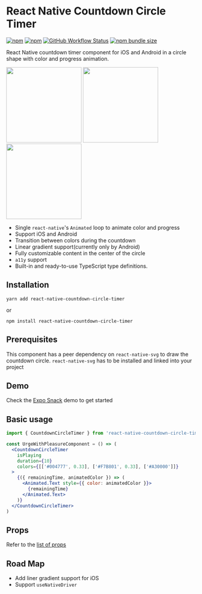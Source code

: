 # React Native Countdown Circle Timer

[![npm](https://img.shields.io/npm/v/react-native-countdown-circle-timer)](https://www.npmjs.com/package/react-native-countdown-circle-timer)
[![npm](https://img.shields.io/npm/dw/react-native-countdown-circle-timer)](https://www.npmtrends.com/react-native-countdown-circle-timer)
[![GitHub Workflow Status](https://img.shields.io/github/workflow/status/vydimitrov/react-countdown-circle-timer/Codecov%20Coverage)](https://codecov.io/gh/vydimitrov/react-countdown-circle-timer)
[![npm bundle size](https://img.shields.io/bundlephobia/minzip/react-native-countdown-circle-timer)](https://bundlephobia.com/result?p=react-native-countdown-circle-timer)

React Native countdown timer component for iOS and Android in a circle shape with color and progress animation.

<img src="https://user-images.githubusercontent.com/10707142/66097204-ca68c200-e59d-11e9-9b70-688409755aaa.gif" width="200"> <img src="https://user-images.githubusercontent.com/10707142/65935516-a0869280-e419-11e9-9bb0-40c4d1ef2bbe.gif" width="200"> <img src="https://user-images.githubusercontent.com/10707142/65963815-cfbdf380-e45b-11e9-809d-970174e88914.gif" width="200">

- Single `react-native`'s `Animated` loop to animate color and progress
- Support iOS and Android
- Transition between colors during the countdown
- Linear gradient support(currently only by Android)
- Fully customizable content in the center of the circle
- `a11y` support
- Built-in and ready-to-use TypeScript type definitions.

## Installation

```
yarn add react-native-countdown-circle-timer
```

or

```
npm install react-native-countdown-circle-timer
```

## Prerequisites

This component has a peer dependency on `react-native-svg` to draw the countdown circle. `react-native-svg` has to be installed and linked into your project

## Demo

Check the [Expo Snack](https://snack.expo.io/@vydimitrov/countdown-circle-timer?session_id=snack-session-8tgDhia5f&preview=true&platform=ios&iframeId=4a80oah677&theme=light) demo to get started

## Basic usage

```jsx
import { CountdownCircleTimer } from 'react-native-countdown-circle-timer'

const UrgeWithPleasureComponent = () => (
  <CountdownCircleTimer
    isPlaying
    duration={10}
    colors={[['#004777', 0.33], ['#F7B801', 0.33], ['#A30000']]}
  >
    {({ remainingTime, animatedColor }) => (
      <Animated.Text style={{ color: animatedColor }}>
        {remainingTime}
      </Animated.Text>
    )}
  </CountdownCircleTimer>
)
```

## Props

Refer to the [list of props](https://github.com/vydimitrov/react-countdown-circle-timer#props-for-both-reactreact-native)

## Road Map

- Add liner gradient support for iOS
- Support `useNativeDriver`
